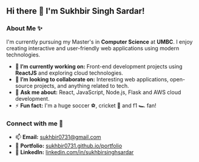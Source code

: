 ## Hi there 👋 I'm Sukhbir Singh Sardar!

### About Me ✨
I'm currently pursuing my Master's in **Computer Science** at **UMBC**. I enjoy creating interactive and user-friendly web applications using modern technologies.

- 🔭 **I’m currently working on:** Front-end development projects using **ReactJS** and exploring cloud technologies.
- 👯 **I’m looking to collaborate on:** Interesting web applications, open-source projects, and anything related to tech.
- 💬 **Ask me about:** React, JavaScript, Node.js, Flask and AWS cloud development.
- ⚡ **Fun fact:** I'm a huge soccer ⚽, cricket 🏏 and f1 🏎️ fan!

### Connect with me 🚀
- 📫 **Email:** [sukhbir0731@gmail.com](mailto:sukhbir0731@gmail.com)
- 🔗 **Portfolio:** [sukhbir0731.github.io/portfolio](https://sukhbir0731.github.io/portfolio/)  
- 💼 **LinkedIn:** [linkedin.com/in/sukhbirsinghsardar](https://linkedin.com/in/sukhbirsinghsardar)
